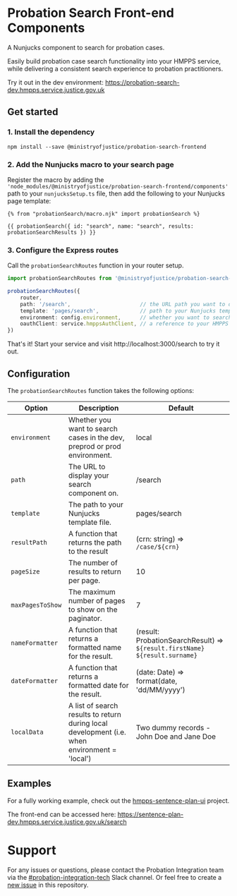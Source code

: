 # Probation Search Front-end Components

A Nunjucks component to search for probation cases.  

Easily build probation case search functionality into your HMPPS service, while delivering a consistent search experience to probation practitioners.

Try it out in the dev environment: https://probation-search-dev.hmpps.service.justice.gov.uk

## Get started
 
### 1. Install the dependency
```shell
npm install --save @ministryofjustice/probation-search-frontend
```

### 2. Add the Nunjucks macro to your search page

Register the macro by adding the `'node_modules/@ministryofjustice/probation-search-frontend/components'` path to your 
`nunjucksSetup.ts` file, then add the following to your Nunjucks page template:

```nunjuck
{% from "probationSearch/macro.njk" import probationSearch %}

{{ probationSearch({ id: "search", name: "search", results: probationSearchResults }) }}
```

### 3. Configure the Express routes

Call the `probationSearchRoutes` function in your router setup.

```ts
import probationSearchRoutes from '@ministryofjustice/probation-search-frontend/routes/search'

probationSearchRoutes({
    router,
    path: '/search',                      // the URL path you want to display your search component on
    template: 'pages/search',             // path to your Nunjucks template file 
    environment: config.environment,      // whether you want to search cases in the dev, preprod or prod environment 
    oauthClient: service.hmppsAuthClient, // a reference to your HMPPS Auth client
})
```

That's it! Start your service and visit http://localhost:3000/search to try it out.

## Configuration

The `probationSearchRoutes` function takes the following options:

| Option           | Description                                                                                   | Default                                                                    |
|------------------|-----------------------------------------------------------------------------------------------|----------------------------------------------------------------------------|
| `environment`    | Whether you want to search cases in the dev, preprod or prod environment.                     | local                                                                      |
| `path`           | The URL to display your search component on.                                                  | /search                                                                    |
| `template`       | The path to your Nunjucks template file.                                                      | pages/search                                                               |
| `resultPath`     | A function that returns the path to the result                                                | (crn: string) => `/case/${crn}`                                            |
| `pageSize`       | The number of results to return per page.                                                     | 10                                                                         |
| `maxPagesToShow` | The maximum number of pages to show on the paginator.                                         | 7                                                                          |
| `nameFormatter`  | A function that returns a formatted name for the result.                                      | (result: ProbationSearchResult) => `${result.firstName} ${result.surname}` |
| `dateFormatter`  | A function that returns a formatted date for the result.                                      | (date: Date) => format(date, 'dd/MM/yyyy')                                 |
| `localData`      | A list of search results to return during local development (i.e. when environment = 'local') | Two dummy records - John Doe and Jane Doe                                  |

## Examples
For a fully working example, check out the [hmpps-sentence-plan-ui](https://github.com/search?q=%28repo%3Aministryofjustice%2Fhmpps-sentence-plan-ui+probationSearch%29+OR+%28repo%3Aministryofjustice%2Fhmpps-sentence-plan-ui+probation-search-frontend%29&type=code) project.

The front-end can be accessed here: https://sentence-plan-dev.hmpps.service.justice.gov.uk/search

# Support
For any issues or questions, please contact the Probation Integration team via the [#probation-integration-tech](https://mojdt.slack.com/archives/C02HQ4M2YQN)
Slack channel. Or feel free to create a [new issue](https://github.com/ministryofjustice/hmpps-probation-integration-services/issues/new)
in this repository.